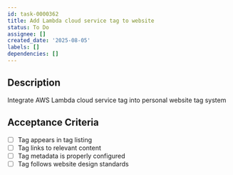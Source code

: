 ```yaml
---
id: task-0000362
title: Add Lambda cloud service tag to website
status: To Do
assignee: []
created_date: '2025-08-05'
labels: []
dependencies: []
---
```


## Description

Integrate AWS Lambda cloud service tag into personal website tag system

## Acceptance Criteria

- [ ] Tag appears in tag listing
- [ ] Tag links to relevant content
- [ ] Tag metadata is properly configured
- [ ] Tag follows website design standards
